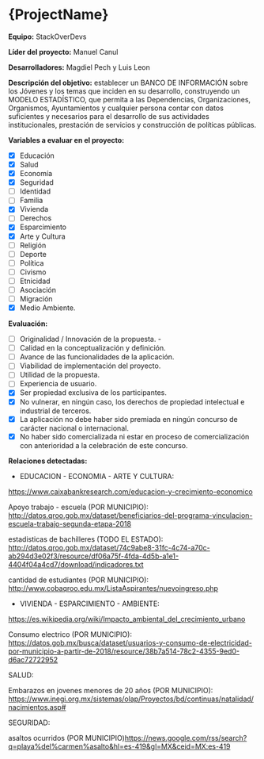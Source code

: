 # {ProjectName} 


**Equipo:** StackOverDevs


**Líder del proyecto:** Manuel Canul


**Desarrolladores:** Magdiel Pech y Luis Leon


**Descripción del objetivo:** establecer un BANCO DE INFORMACIÓN sobre los Jóvenes y los temas que inciden en su desarrollo, construyendo un MODELO ESTADÍSTICO, que permita a las Dependencias, Organizaciones, Organismos, Ayuntamientos y cualquier persona contar con datos suficientes y necesarios para el desarrollo de sus actividades institucionales, prestación de servicios y construcción de políticas públicas.

**Variables a evaluar en el proyecto:**


- [x] Educación 
- [x] Salud  
- [x] Economía 
- [x]  Seguridad 
- [ ]  Identidad 
- [ ]  Familia  
- [x]  Vivienda 
- [ ]  Derechos
- [x]  Esparcimiento 
- [x]  Arte y Cultura 
- [ ]  Religión
- [ ]  Deporte
- [ ]  Política 
- [ ]  Civismo 
- [ ]  Etnicidad 
- [ ]  Asociación
- [ ]  Migración
- [x]  Medio Ambiente.

**Evaluación:** 


- [ ] Originalidad / Innovación de la propuesta. -
- [ ]  Calidad en la conceptualización y definición. 
- [ ] Avance de las funcionalidades de la aplicación.
- [ ]  Viabilidad de implementación del proyecto. 
- [ ]  Utilidad de la propuesta. 
- [ ]  Experiencia de usuario. 
- [x]  Ser propiedad exclusiva de los participantes. 
- [x]  No vulnerar, en ningún caso, los derechos de propiedad intelectual e industrial de terceros. 
- [x]  La aplicación no debe haber sido premiada en ningún concurso de carácter nacional o internacional. 
- [x]  No haber sido comercializada ni estar en proceso de comercialización con anterioridad a la celebración de este concurso.

**Relaciones detectadas:**


* EDUCACION - ECONOMIA - ARTE Y CULTURA: 


https://www.caixabankresearch.com/educacion-y-crecimiento-economico


Apoyo trabajo - escuela (POR MUNICIPIO): http://datos.qroo.gob.mx/dataset/beneficiarios-del-programa-vinculacion-escuela-trabajo-segunda-etapa-2018


estadisticas de bachilleres (TODO EL ESTADO): http://datos.qroo.gob.mx/dataset/74c9abe8-31fc-4c74-a70c-ab294d3e02f3/resource/df06a75f-4fda-4d5b-a1e1-4404f04a4cd7/download/indicadores.txt


cantidad de estudiantes (POR MUNICIPIO): http://www.cobaqroo.edu.mx/ListaAspirantes/nuevoingreso.php


* VIVIENDA - ESPARCIMIENTO - AMBIENTE:


https://es.wikipedia.org/wiki/Impacto_ambiental_del_crecimiento_urbano


Consumo electrico (POR MUNICIPIO): https://datos.gob.mx/busca/dataset/usuarios-y-consumo-de-electricidad-por-municipio-a-partir-de-2018/resource/38b7a514-78c2-4355-9ed0-d6ac72722952


SALUD:


Embarazos en jovenes menores de 20 años (POR MUNICIPIO): https://www.inegi.org.mx/sistemas/olap/Proyectos/bd/continuas/natalidad/nacimientos.asp#


SEGURIDAD:


asaltos ocurridos (POR MUNICIPIO)https://news.google.com/rss/search?q=playa%del%carmen%asalto&hl=es-419&gl=MX&ceid=MX:es-419
